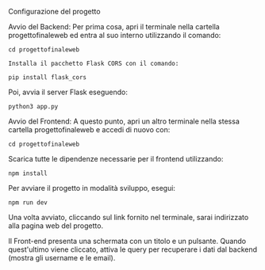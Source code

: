 Configurazione del progetto

Avvio del Backend:
Per prima cosa, apri il terminale nella cartella progettofinaleweb ed entra al suo interno utilizzando il comando:

    cd progettofinaleweb

    Installa il pacchetto Flask CORS con il comando:

    pip install flask_cors

Poi, avvia il server Flask eseguendo:

    python3 app.py

Avvio del Frontend:
A questo punto, apri un altro terminale nella stessa cartella progettofinaleweb e accedi di nuovo con:

    cd progettofinaleweb

Scarica tutte le dipendenze necessarie per il frontend utilizzando:

    npm install

Per avviare il progetto in modalità sviluppo, esegui:

    npm run dev

Una volta avviato, cliccando sul link fornito nel terminale, sarai indirizzato alla pagina web del progetto.


Il Front-end presenta una schermata con un titolo e un pulsante. Quando quest'ultimo viene cliccato, attiva le query per recuperare i dati dal backend (mostra gli username e le email).